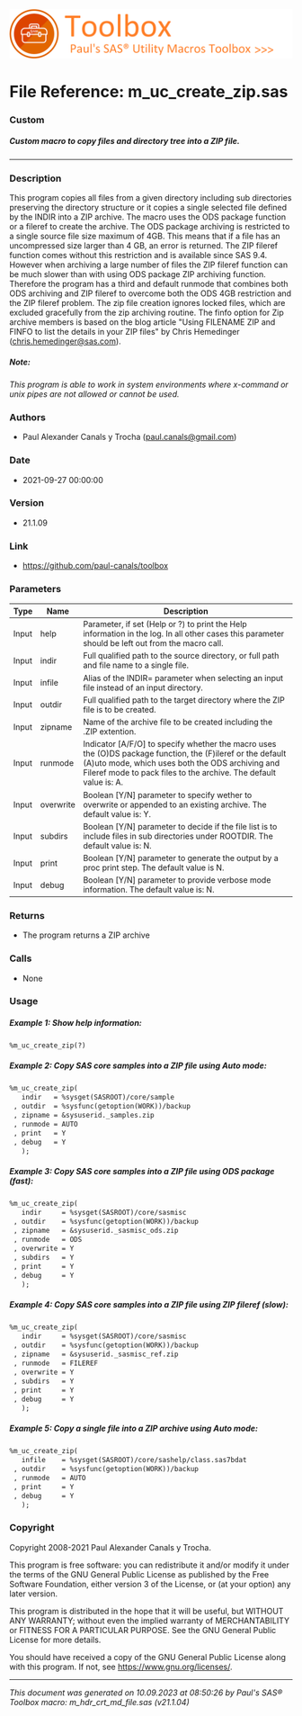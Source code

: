 ![../../misc/images/doc_banner.png](../../misc/images/doc_banner.png)
# 
# File Reference: m_uc_create_zip.sas

### Custom

##### Custom macro to copy files and directory tree into a ZIP file.

***

### Description
This program copies all files from a given directory including sub directories preserving the directory structure or it copies a single selected file defined by the INDIR into a ZIP archive. The macro uses the ODS package function or a fileref to create the archive. The ODS package archiving is restricted to a single source file size maximum of 4GB. This means that if a file has an uncompressed size larger than 4 GB, an error is returned. The ZIP fileref function comes without this restriction and is available since SAS 9.4. However when archiving a large number of files the ZIP fileref function can be much slower than with using ODS package ZIP archiving function. Therefore the program has a third and default runmode that combines both ODS archiving and ZIP fileref to overcome both the ODS 4GB restriction and the ZIP fileref problem. The zip file creation ignores locked files, which are excluded gracefully from the zip archiving routine. The finfo option for Zip archive members is based on the blog article "Using FILENAME ZIP and FINFO to list the details in your ZIP files" by Chris Hemedinger (chris.hemedinger@sas.com).

##### *Note:*
*This program is able to work in system environments where x-command or unix pipes are not allowed or cannot be used.*

### Authors
* Paul Alexander Canals y Trocha (paul.canals@gmail.com)

### Date
* 2021-09-27 00:00:00

### Version
* 21.1.09

### Link
* https://github.com/paul-canals/toolbox

### Parameters
| Type | Name | Description |
| ---- | ---- | ----------- |
| Input | help | Parameter, if set (Help or ?) to print the Help information in the log. In all other cases this parameter should be left out from the macro call. |
| Input | indir | Full qualified path to the source directory, or full path and file name to a single file. |
| Input | infile | Alias of the INDIR= parameter when selecting an input file instead of an input directory. |
| Input | outdir | Full qualified path to the target directory where the ZIP file is to be created. |
| Input | zipname | Name of the archive file to be created including the .ZIP extention. |
| Input | runmode | Indicator [A/F/O] to specify whether the macro uses the (O)DS package function, the (F)ileref or the default (A)uto mode, which uses both the ODS archiving and Fileref mode to pack files to the archive. The default value is: A. |
| Input | overwrite | Boolean [Y/N] parameter to specify wether to overwrite or appended to an existing archive. The default value is: Y. |
| Input | subdirs | Boolean [Y/N] parameter to decide if the file list is to include files in sub directories under ROOTDIR. The default value is: N. |
| Input | print | Boolean [Y/N] parameter to generate the output by a proc print step. The default value is N. |
| Input | debug | Boolean [Y/N] parameter to provide verbose mode information. The default value is: N. |

### Returns
* The program returns a ZIP archive

### Calls
* None

### Usage

##### Example 1: Show help information:
```sas
%m_uc_create_zip(?)
```

##### Example 2: Copy SAS core samples into a ZIP file using Auto mode:
```sas
%m_uc_create_zip(
   indir   = %sysget(SASROOT)/core/sample
 , outdir  = %sysfunc(getoption(WORK))/backup
 , zipname = &sysuserid._samples.zip
 , runmode = AUTO
 , print   = Y
 , debug   = Y
   );
```

##### Example 3: Copy SAS core samples into a ZIP file using ODS package (fast):
```sas
%m_uc_create_zip(
   indir     = %sysget(SASROOT)/core/sasmisc
 , outdir    = %sysfunc(getoption(WORK))/backup
 , zipname   = &sysuserid._sasmisc_ods.zip
 , runmode   = ODS
 , overwrite = Y
 , subdirs   = Y
 , print     = Y
 , debug     = Y
   );
```

##### Example 4: Copy SAS core samples into a ZIP file using ZIP fileref (slow):
```sas
%m_uc_create_zip(
   indir     = %sysget(SASROOT)/core/sasmisc
 , outdir    = %sysfunc(getoption(WORK))/backup
 , zipname   = &sysuserid._sasmisc_ref.zip
 , runmode   = FILEREF
 , overwrite = Y
 , subdirs   = Y
 , print     = Y
 , debug     = Y
   );
```

##### Example 5: Copy a single file into a ZIP archive using Auto mode:
```sas
%m_uc_create_zip(
   infile    = %sysget(SASROOT)/core/sashelp/class.sas7bdat
 , outdir    = %sysfunc(getoption(WORK))/backup
 , runmode   = AUTO
 , print     = Y
 , debug     = Y
   );
```

### Copyright
Copyright 2008-2021 Paul Alexander Canals y Trocha. 
 
This program is free software: you can redistribute it and/or modify 
it under the terms of the GNU General Public License as published by 
the Free Software Foundation, either version 3 of the License, or 
(at your option) any later version. 
 
This program is distributed in the hope that it will be useful, 
but WITHOUT ANY WARRANTY; without even the implied warranty of 
MERCHANTABILITY or FITNESS FOR A PARTICULAR PURPOSE. See the 
GNU General Public License for more details. 
 
You should have received a copy of the GNU General Public License 
along with this program. If not, see <https://www.gnu.org/licenses/>. 


***
*This document was generated on 10.09.2023 at 08:50:26  by Paul's SAS&reg; Toolbox macro: m_hdr_crt_md_file.sas (v21.1.04)*
